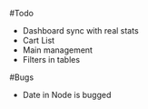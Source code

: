#Todo

*   Dashboard sync with real stats
*   Cart List
*   Main management
*   Filters in tables

#Bugs
*   Date in Node is bugged